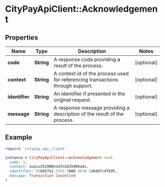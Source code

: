 # CityPayApiClient::Acknowledgement

## Properties

| Name | Type | Description | Notes |
| ---- | ---- | ----------- | ----- |
| **code** | **String** | A response code providing a result of the process. | [optional] |
| **context** | **String** | A context id of the process used for referencing transactions through support. | [optional] |
| **identifier** | **String** | An identifier if presented in the original request. | [optional] |
| **message** | **String** | A response message providing a description of the result of the process. | [optional] |

## Example

```ruby
require 'citypay_api_client'

instance = CityPayApiClient::Acknowledgement.new(
  code: 3,
  context: aspiu352908ns47n343598bads,
  identifier: 95b857a1-5955-4b86-963c-5a6dbfc4fb95,
  message: Transaction Cancelled
)
```

